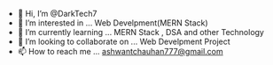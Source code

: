 - 👋 Hi, I’m @DarkTech7
- 👀 I’m interested in ...   Web Develpment(MERN Stack)
- 🌱 I’m currently learning ...  MERN Stack , DSA and other Technology
- 💞️ I’m looking to collaborate on ...  Web Develpment Project 
- 📫 How to reach me ...    ashwantchauhan777@gmail.com

<!---
DarkTech7/DarkTech7 is a ✨ special ✨ repository because its `README.md` (this file) appears on your GitHub profile.
You can click the Preview link to take a look at your changes.
--->
